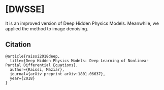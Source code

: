 # [DWSSE]
It is an improved version of Deep Hidden Physics Models.
Meanwhile, we applied the method to image denoising.


## Citation

    @article{raissi2018deep,
      title={Deep Hidden Physics Models: Deep Learning of Nonlinear Partial Differential Equations},
      author={Raissi, Maziar},
      journal={arXiv preprint arXiv:1801.06637},
      year={2018}
    }
